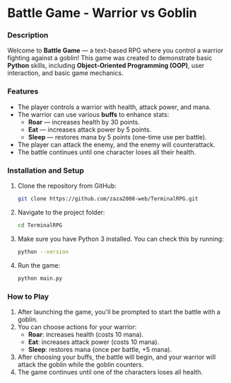 # Battle Game - Warrior vs Goblin

### Description

Welcome to **Battle Game** — a text-based RPG where you control a warrior fighting against a goblin! This game was created to demonstrate basic **Python** skills, including **Object-Oriented Programming (OOP)**, user interaction, and basic game mechanics.

### Features

- The player controls a warrior with health, attack power, and mana.
- The warrior can use various **buffs** to enhance stats:
  - **Roar** — increases health by 30 points.
  - **Eat** — increases attack power by 5 points.
  - **Sleep** — restores mana by 5 points (one-time use per battle).
- The player can attack the enemy, and the enemy will counterattack.
- The battle continues until one character loses all their health.

### Installation and Setup

1. Clone the repository from GitHub:
    ```bash
    git clone https://github.com/zaza2000-web/TerminalRPG.git
    ```

2. Navigate to the project folder:
    ```bash
    cd TerminalRPG
    ```

3. Make sure you have Python 3 installed. You can check this by running:
    ```bash
    python --version
    ```

4. Run the game:
    ```bash
    python main.py
    ```

### How to Play

1. After launching the game, you'll be prompted to start the battle with a goblin.
2. You can choose actions for your warrior:
   - **Roar**: increases health (costs 10 mana).
   - **Eat**: increases attack power (costs 10 mana).
   - **Sleep**: restores mana (once per battle, +5 mana).
3. After choosing your buffs, the battle will begin, and your warrior will attack the goblin while the goblin counters.
4. The game continues until one of the characters loses all health.



